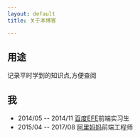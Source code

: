 ```yaml
---
layout: default
title: 关于本博客

---
```


## 用途

记录平时学到的知识点,方便查阅

## 我

- 2014/05 -- 2014/11 [百度EFE][2]前端实习生
- 2015/04 -- 2017/08 [阿里妈妈][1]前端工程师

[2]: http://efe.baidu.com/
[1]: http://thx.github.io/

